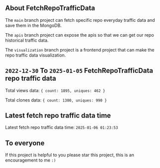 ## About FetchRepoTrafficData

The `main` branch project can fetch specific repo everyday traffic data and save them in the MongoDB.

The `apis` branch project can expose the apis so that we can get our repo historical traffic data.

The `visualization` branch project is a frontend project that can make the repo traffic data visualization.

## `2022-12-30` To `2025-01-05` FetchRepoTrafficData repo traffic data

Total views data: `{ count: 1895, uniques: 462 }`

Total clones data: `{ count: 1300, uniques: 990 }`

## Latest fetch repo traffic data time

Latest fetch repo traffic data time: `2025-01-06 01:23:53`

## To everyone

If this project is helpful to you please star this project, this is an encouragement to me `:)`



